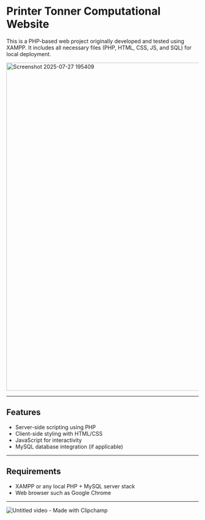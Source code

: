 # Printer Tonner Computational Website

This is a PHP-based web project originally developed and tested using XAMPP. It includes all necessary files (PHP, HTML, CSS, JS, and SQL) for local deployment.
  
<img width="1917" height="860" alt="Screenshot 2025-07-27 195409" src="https://github.com/user-attachments/assets/f71fa305-372a-4964-9d93-5e5c62289aef" />

---

## Features
- Server-side scripting using PHP
- Client-side styling with HTML/CSS
- JavaScript for interactivity
- MySQL database integration (if applicable)

---

## Requirements
- XAMPP or any local PHP + MySQL server stack
- Web browser such as Google Chrome

---  

![Untitled video - Made with Clipchamp](https://github.com/user-attachments/assets/71b170a9-f784-475c-ac8b-dbfea756e8ec)

